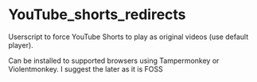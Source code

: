 # YouTube_shorts_redirects
Userscript to force YouTube Shorts to play as original videos (use default player).

Can be installed to supported browsers using Tampermonkey or Violentmonkey. I suggest the later as it is FOSS
